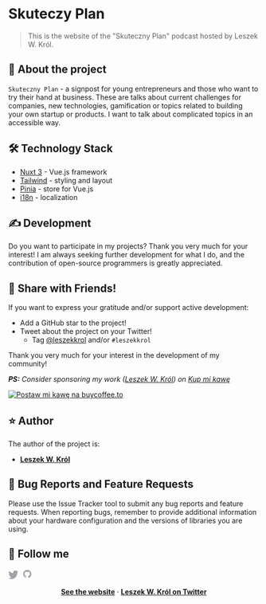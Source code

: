 # Skuteczy Plan
> This is the website of the "Skuteczny Plan" podcast hosted by Leszek W. Król.

## 📝 About the project

`Skuteczny Plan` - a signpost for young entrepreneurs and those who want to try their hand at business. These are talks about current challenges for companies, new technologies, gamification or topics related to building your own startup or products. I want to talk about complicated topics in an accessible way.

## 🛠 Technology Stack
- [Nuxt 3](https://nuxt.com) - Vue.js framework
- [Tailwind](https://tailwindcss.com) - styling and layout
- [Pinia](https://pinia.vuejs.org) - store for Vue.js
- [i18n](https://i18n.nuxtjs.org) - localization

## ✍️ Development
Do you want to participate in my projects? Thank you very much for your interest! I am always seeking further development for what I do, and the contribution of open-source programmers is greatly appreciated.

## 🌟 Share with Friends!
If you want to express your gratitude and/or support active development:

- Add a GitHub star to the project!
- Tweet about the project on your Twitter!
   - Tag [@leszekkrol](https://twitter.com/leszekkrol) and/or  `#leszekkrol`

Thank you very much for your interest in the development of my community!

_**PS:** Consider sponsoring my work ([Leszek W. Król](https://www.leszekkrol.com)) on [Kup mi kawę](https://buycoffee.to/leszekkrol)_

<a href="https://buycoffee.to/leszekkrol" target="_blank"><img src="https://buycoffee.to/btn/buycoffeeto-btn-primary.svg" style="width: 200px" alt="Postaw mi kawę na buycoffee.to"></a>

## ⭐️ Author

The author of the project is:
- <b><a href="http://linkedin.com/in/leszekkrol/">Leszek W. Król</a></b>

## 🧐 Bug Reports and Feature Requests

Please use the Issue Tracker tool to submit any bug reports and feature requests. When reporting bugs, remember to provide additional information about your hardware configuration and the versions of libraries you are using.

## 🔗 Follow me

<p valign="center">
  <a href="https://twitter.com/leszekkrol"><img width="20px" src="./.github/assets/twitter.svg" alt="Twitter"></a>&nbsp;&nbsp;<a href="https://github.com/leszekkrol"><img width="20px" src="./.github/assets/github.svg" alt="GitHub"></a>
</p>

<p align="center">
  <a href="https://www.skutecznyplan.pl/"><strong>See the website</strong></a> · 
  <a href="https://twitter.com/leszekkrol"><strong>Leszek W. Król on Twitter</strong></a>
</p>